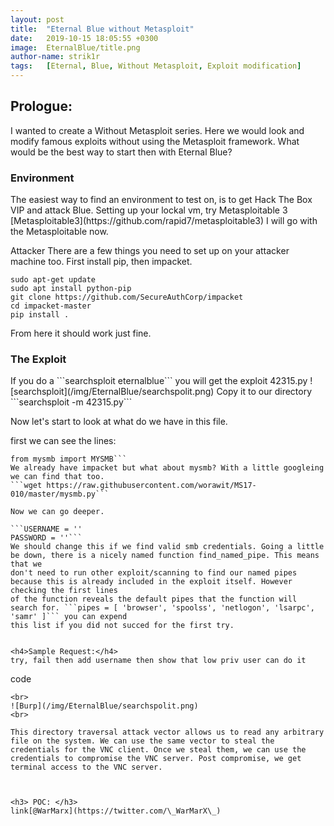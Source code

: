 ```yaml
---
layout: post
title:  "Eternal Blue without Metasploit"
date:   2019-10-15 18:05:55 +0300
image:  EternalBlue/title.png
author-name: strik1r
tags:   [Eternal, Blue, Without Metasploit, Exploit modification]
---
```


<h2>Prologue:</h2>
I wanted to create a Without Metasploit series. Here we would look and modify famous exploits without using the Metasploit framework. What would be the best way to start then with Eternal Blue?
<h3> Environment </h3>
The easiest way to find an environment to test on, is to get Hack The Box VIP and attack Blue.
Setting up your lockal vm, try Metasploitable 3 [Metasploitable3](https://github.com/rapid7/metasploitable3) 
I will go with the Metasploitable now.

Attacker
There are a few things you need to set up on your attacker machine too. First install pip, then impacket.
```
sudo apt-get update
sudo apt install python-pip
git clone https://github.com/SecureAuthCorp/impacket
cd impacket-master
pip install .
```
From here it should work just fine.
<h3> The Exploit </h3>
If you do a ```searchsploit eternalblue``` you will get the exploit 42315.py
![searchsploit](/img/EternalBlue/searchspolit.png)
Copy it to our directory ```searchsploit -m 42315.py```

Now let's start to look at what do we have in this file.

first we can see the lines:
```from impacket import smb, smbconnection
from mysmb import MYSMB```
We already have impacket but what about mysmb? With a little googleing we can find that too.
```wget https://raw.githubusercontent.com/worawit/MS17-010/master/mysmb.py```

Now we can go deeper.

```USERNAME = ''
PASSWORD = ''```
We should change this if we find valid smb credentials. Going a little be down, there is a nicely named function find_named_pipe. This means that we
don't need to run other exploit/scanning to find our named pipes because this is already included in the exploit itself. However checking the first lines
of the function reveals the default pipes that the function will search for. ```pipes = [ 'browser', 'spoolss', 'netlogon', 'lsarpc', 'samr' ]``` you can expend
this list if you did not succed for the first try.


<h4>Sample Request:</h4>
try, fail then add username then show that low priv user can do it
```
code
```
<br>
![Burp](/img/EternalBlue/searchspolit.png)
<br>

This directory traversal attack vector allows us to read any arbitrary file on the system. We can use the same vector to steal the credentials for the VNC client. Once we steal them, we can use the credentials to compromise the VNC server. Post compromise, we get terminal access to the VNC server.



<h3> POC: </h3>
link[@WarMarx](https://twitter.com/\_WarMarX\_) 